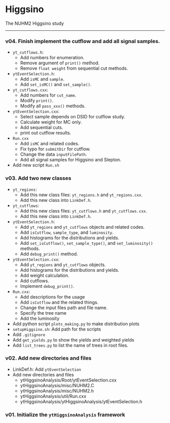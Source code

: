 # Higgsino
The NUHM2 Higgsino study

---

### v04. Finish implement the cutflow and add all signal samples.
* `yt_cutflows.h`:
  * Add numbers for enumeration.
  * Remove argument of `print()` method.
  * Remove `float weight` from sequential cut methods.
* `ytEventSelection.h`:
  * Add `isMC` and `sample`.
  * Add `set_isMC()` and `set_sample()`.
* `yt_cutflows.cxx`:
  * Add numbers for `cut_name`.
  * Modify `print()`.
  * Modify all `pass_xxx()` methods.
* `ytEventSelection.cxx`:
  * Select sample depends on DSID for cutflow study.
  * Calculate weight for MC only.
  * Add sequential cuts.
  * print out cutflow results.
* `Run.cxx`
  * Add `isMC` and related codes.
  * Fix typo for `submitDir` for cutflow.
  * Change the data `inputFilePath`.
  * Add all signal samples for Higgsino and Slepton.
* Add new script `Run.sh`


### v03. Add two new classes
* `yt_regions`:
  * Add this new class files: `yt_regions.h` and `yt_regions.cxx`.
  * Add this new class into `LinkDef.h`.
* `yt_cutflows`:
  * Add this new class files: `yt_cutflows.h` and `yt_cutflows.cxx`.
  * Add this new class into `LinkDef.h`.
* `ytEventSelection.h`:
  * Add `yt_regions` and `yt_cutflows` objects and related codes.
  * Add `isCutflow`, `sample_type`, and `luminosity`.
  * Add histograms for the distributions and yields.
  * Add `set_isCutflow()`, `set_sample_type()`, and `set_luminosity()` methods.
  * Add `debug_print()` method.
* `ytEventSelection.cxx`:
  * Add `yt_regions` and `yt_cutflows` objects.
  * Add histograms for the distributions and yields.
  * Add weight calculation.
  * Add cutflows.
  * Implement `debug_print()`.
* `Run.cxx`:
  * Add descriptions for the usage
  * Add `isCutflow` and the related things.
  * Change the input files path and file name.
  * Specify the tree name
  * Add the luminosity
* Add python script `plots_making.py` to make distribution plots
* `setupHiggsino.sh`: Add path for the scripts
* Add `.gitignore`
* Add `get_yields.py` to show the yields and weighted yields
* Add `list_trees.py` to list the name of trees in root files.


### v02. Add new directories and files
* LinkDef.h: Add `ytEventSelection`
* Add new directories and files
  * ytHiggsinoAnalysis/Root/ytEventSelection.cxx
  * ytHiggsinoAnalysis/misc/NUHM2.C
  * ytHiggsinoAnalysis/misc/NUHM2.h
  * ytHiggsinoAnalysis/util/Run.cxx
  * ytHiggsinoAnalysis/ytHiggsinoAnalysis/ytEventSelection.h

### v01. Initialize the `ytHiggsinoAnalysis` framework
